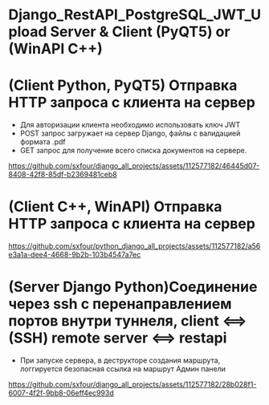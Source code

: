# Django_RestAPI_PostgreSQL_JWT_Upload Server & Client (PyQT5) or (WinAPI C++)
# (Client Python, PyQT5) Отправка HTTP запроса с клиента на сервер
- Для авторизации клиента необходимо использовать ключ JWT
- POST запрос загружает на сервер Django, файлы с валидацией формата .pdf
- GET запрос для получение всего списка документов на сервере.

  
https://github.com/sxfour/django_all_projects/assets/112577182/46445d07-8408-42f8-85df-b2369481ceb8

# (Client C++, WinAPI) Отправка HTTP запроса с клиента на сервер
https://github.com/sxfour/python_django_all_projects/assets/112577182/a56e3a1a-dee4-4668-9b2b-103b4547a7ec

# (Server Django Python)Соединение через ssh с перенаправлением портов внутри туннеля, client <==> (SSH) remote server <==> restapi
- При запуске сервера, в деструкторе создания маршрута, логгируется безопасная ссылка на маршрут Админ панели

https://github.com/sxfour/django_all_projects/assets/112577182/28b028f1-6007-4f2f-9bb8-06eff4ec993d
